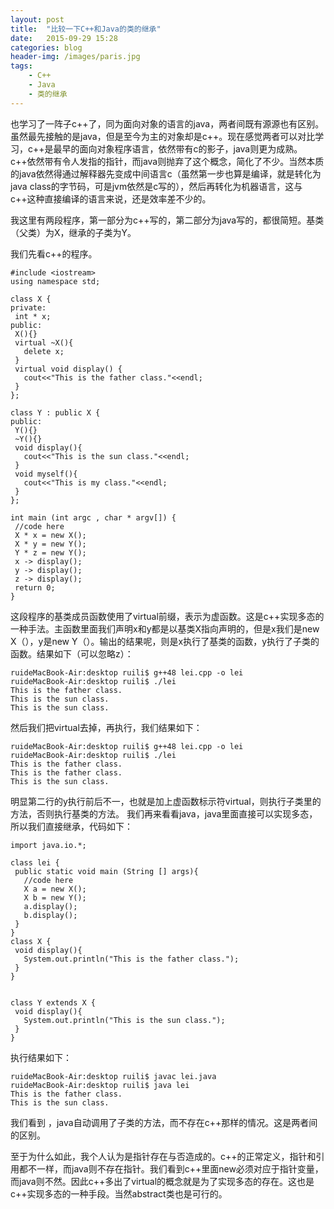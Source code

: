 ```yaml
---
layout: post
title:  "比较一下C++和Java的类的继承"
date:   2015-09-29 15:28
categories: blog
header-img: /images/paris.jpg
tags:
    - C++
    - Java
    - 类的继承
---
```


也学习了一阵子c++了，同为面向对象的语言的java，两者间既有源源也有区别。虽然最先接触的是java，但是至今为主的对象却是c++。现在感觉两者可以对比学习，c++是最早的面向对象程序语言，依然带有c的影子，java则更为成熟。c++依然带有令人发指的指针，而java则抛弃了这个概念，简化了不少。当然本质的java依然得通过解释器先变成中间语言c（虽然第一步也算是编译，就是转化为java class的字节码，可是jvm依然是c写的），然后再转化为机器语言，这与c++这种直接编译的语言来说，还是效率差不少的。

我这里有两段程序，第一部分为c++写的，第二部分为java写的，都很简短。基类（父类）为X，继承的子类为Y。

我们先看c++的程序。
```shell
#include <iostream>
using namespace std;

class X {
private:
 int * x;
public:
 X(){}
 virtual ~X(){
   delete x;
 }
 virtual void display() {
   cout<<"This is the father class."<<endl;
 }
};

class Y : public X {
public:
 Y(){}
 ~Y(){}
 void display(){
   cout<<"This is the sun class."<<endl;
 }
 void myself(){
   cout<<"This is my class."<<endl;
 }
};

int main (int argc , char * argv[]) {
 //code here
 X * x = new X();
 X * y = new Y();
 Y * z = new Y();
 x -> display();
 y -> display();
 z -> display();
 return 0;
}
```
这段程序的基类成员函数使用了virtual前缀，表示为虚函数。这是c++实现多态的一种手法。主函数里面我们声明x和y都是以基类X指向声明的，但是x我们是new X（），y是new Y（）。输出的结果呢，则是x执行了基类的函数，y执行了子类的函数。结果如下（可以忽略z）：
```shell
ruideMacBook-Air:desktop ruili$ g++48 lei.cpp -o lei
ruideMacBook-Air:desktop ruili$ ./lei
This is the father class.
This is the sun class.
This is the sun class.
```
然后我们把virtual去掉，再执行，我们结果如下：
```shell
ruideMacBook-Air:desktop ruili$ g++48 lei.cpp -o lei
ruideMacBook-Air:desktop ruili$ ./lei
This is the father class.
This is the father class.
This is the sun class.
```
明显第二行的y执行前后不一，也就是加上虚函数标示符virtual，则执行子类里的方法，否则执行基类的方法。
我们再来看看java，java里面直接可以实现多态，所以我们直接继承，代码如下：
```shell
import java.io.*;

class lei {
 public static void main (String [] args){
   //code here
   X a = new X();
   X b = new Y();
   a.display();
   b.display();
 }
}
class X {
 void display(){
   System.out.println("This is the father class.");
 }
}


class Y extends X {
 void display(){
   System.out.println("This is the sun class.");
 }
}
```
执行结果如下：
```shell
ruideMacBook-Air:desktop ruili$ javac lei.java
ruideMacBook-Air:desktop ruili$ java lei
This is the father class.
This is the sun class.  
```
我们看到 ，java自动调用了子类的方法，而不存在c++那样的情况。这是两者间的区别。

至于为什么如此，我个人认为是指针存在与否造成的。c++的正常定义，指针和引用都不一样，而java则不存在指针。我们看到c++里面new必须对应于指针变量，而java则不然。因此c++多出了virtual的概念就是为了实现多态的存在。这也是c++实现多态的一种手段。当然abstract类也是可行的。
